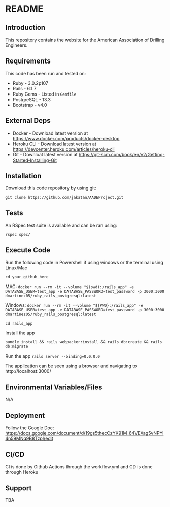 # README

## Introduction ##

This repository contains the website for the American Association of Drilling Engineers.

## Requirements ##

This code has been run and tested on:

* Ruby - 3.0.2p107
* Rails - 6.1.7
* Ruby Gems - Listed in `Gemfile`
* PostgreSQL - 13.3 
* Bootstrap - v4.0


## External Deps  ##

* Docker - Download latest version at https://www.docker.com/products/docker-desktop
* Heroku CLI - Download latest version at https://devcenter.heroku.com/articles/heroku-cli
* Git - Downloat latest version at https://git-scm.com/book/en/v2/Getting-Started-Installing-Git

## Installation ##

Download this code repository by using git:

 `git clone https://github.com/jakatan/AADEProject.git`


## Tests ##

An RSpec test suite is available and can be ran using:

  `rspec spec/`

## Execute Code ##

Run the following code in Powershell if using windows or the terminal using Linux/Mac

  `cd your_github_here`
  
  MAC:
  `docker run --rm -it --volume "$(pwd):/rails_app" -e DATABASE_USER=test_app -e DATABASE_PASSWORD=test_password -p 3000:3000 dmartinez05/ruby_rails_postgresql:latest`

  Windows:
  `docker run --rm -it --volume "${PWD}:/rails_app" -e DATABASE_USER=test_app -e DATABASE_PASSWORD=test_password -p 3000:3000 dmartinez05/ruby_rails_postgresql:latest`
  
  `cd rails_app`

Install the app

  `bundle install && rails webpacker:install && rails db:create && rails db:migrate`

Run the app
  `rails server --binding=0.0.0.0`

The application can be seen using a browser and navigating to http://localhost:3000/

## Environmental Variables/Files ##

N/A

## Deployment ##

Follow the Google Doc: https://docs.google.com/document/d/19gs5thecCzYK91M_64VEXag5vNPYi4n59MNq9B8TzpI/edit


## CI/CD ##

CI is done by Github Actions through the workflow.yml and CD is done through Heroku

## Support ##

TBA
